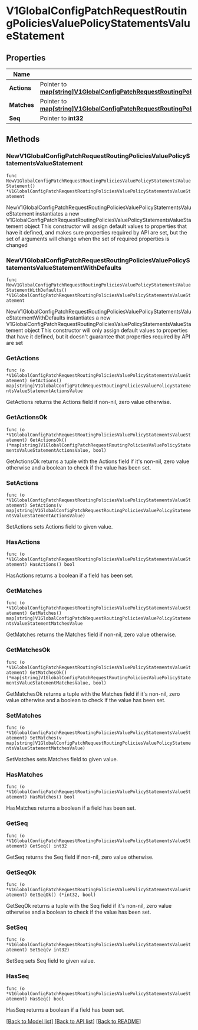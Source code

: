 # V1GlobalConfigPatchRequestRoutingPoliciesValuePolicyStatementsValueStatement

## Properties

Name | Type | Description | Notes
------------ | ------------- | ------------- | -------------
**Actions** | Pointer to [**map[string]V1GlobalConfigPatchRequestRoutingPoliciesValuePolicyStatementsValueStatementActionsValue**](V1GlobalConfigPatchRequestRoutingPoliciesValuePolicyStatementsValueStatementActionsValue.md) |  | [optional] 
**Matches** | Pointer to [**map[string]V1GlobalConfigPatchRequestRoutingPoliciesValuePolicyStatementsValueStatementMatchesValue**](V1GlobalConfigPatchRequestRoutingPoliciesValuePolicyStatementsValueStatementMatchesValue.md) |  | [optional] 
**Seq** | Pointer to **int32** |  | [optional] 

## Methods

### NewV1GlobalConfigPatchRequestRoutingPoliciesValuePolicyStatementsValueStatement

`func NewV1GlobalConfigPatchRequestRoutingPoliciesValuePolicyStatementsValueStatement() *V1GlobalConfigPatchRequestRoutingPoliciesValuePolicyStatementsValueStatement`

NewV1GlobalConfigPatchRequestRoutingPoliciesValuePolicyStatementsValueStatement instantiates a new V1GlobalConfigPatchRequestRoutingPoliciesValuePolicyStatementsValueStatement object
This constructor will assign default values to properties that have it defined,
and makes sure properties required by API are set, but the set of arguments
will change when the set of required properties is changed

### NewV1GlobalConfigPatchRequestRoutingPoliciesValuePolicyStatementsValueStatementWithDefaults

`func NewV1GlobalConfigPatchRequestRoutingPoliciesValuePolicyStatementsValueStatementWithDefaults() *V1GlobalConfigPatchRequestRoutingPoliciesValuePolicyStatementsValueStatement`

NewV1GlobalConfigPatchRequestRoutingPoliciesValuePolicyStatementsValueStatementWithDefaults instantiates a new V1GlobalConfigPatchRequestRoutingPoliciesValuePolicyStatementsValueStatement object
This constructor will only assign default values to properties that have it defined,
but it doesn't guarantee that properties required by API are set

### GetActions

`func (o *V1GlobalConfigPatchRequestRoutingPoliciesValuePolicyStatementsValueStatement) GetActions() map[string]V1GlobalConfigPatchRequestRoutingPoliciesValuePolicyStatementsValueStatementActionsValue`

GetActions returns the Actions field if non-nil, zero value otherwise.

### GetActionsOk

`func (o *V1GlobalConfigPatchRequestRoutingPoliciesValuePolicyStatementsValueStatement) GetActionsOk() (*map[string]V1GlobalConfigPatchRequestRoutingPoliciesValuePolicyStatementsValueStatementActionsValue, bool)`

GetActionsOk returns a tuple with the Actions field if it's non-nil, zero value otherwise
and a boolean to check if the value has been set.

### SetActions

`func (o *V1GlobalConfigPatchRequestRoutingPoliciesValuePolicyStatementsValueStatement) SetActions(v map[string]V1GlobalConfigPatchRequestRoutingPoliciesValuePolicyStatementsValueStatementActionsValue)`

SetActions sets Actions field to given value.

### HasActions

`func (o *V1GlobalConfigPatchRequestRoutingPoliciesValuePolicyStatementsValueStatement) HasActions() bool`

HasActions returns a boolean if a field has been set.

### GetMatches

`func (o *V1GlobalConfigPatchRequestRoutingPoliciesValuePolicyStatementsValueStatement) GetMatches() map[string]V1GlobalConfigPatchRequestRoutingPoliciesValuePolicyStatementsValueStatementMatchesValue`

GetMatches returns the Matches field if non-nil, zero value otherwise.

### GetMatchesOk

`func (o *V1GlobalConfigPatchRequestRoutingPoliciesValuePolicyStatementsValueStatement) GetMatchesOk() (*map[string]V1GlobalConfigPatchRequestRoutingPoliciesValuePolicyStatementsValueStatementMatchesValue, bool)`

GetMatchesOk returns a tuple with the Matches field if it's non-nil, zero value otherwise
and a boolean to check if the value has been set.

### SetMatches

`func (o *V1GlobalConfigPatchRequestRoutingPoliciesValuePolicyStatementsValueStatement) SetMatches(v map[string]V1GlobalConfigPatchRequestRoutingPoliciesValuePolicyStatementsValueStatementMatchesValue)`

SetMatches sets Matches field to given value.

### HasMatches

`func (o *V1GlobalConfigPatchRequestRoutingPoliciesValuePolicyStatementsValueStatement) HasMatches() bool`

HasMatches returns a boolean if a field has been set.

### GetSeq

`func (o *V1GlobalConfigPatchRequestRoutingPoliciesValuePolicyStatementsValueStatement) GetSeq() int32`

GetSeq returns the Seq field if non-nil, zero value otherwise.

### GetSeqOk

`func (o *V1GlobalConfigPatchRequestRoutingPoliciesValuePolicyStatementsValueStatement) GetSeqOk() (*int32, bool)`

GetSeqOk returns a tuple with the Seq field if it's non-nil, zero value otherwise
and a boolean to check if the value has been set.

### SetSeq

`func (o *V1GlobalConfigPatchRequestRoutingPoliciesValuePolicyStatementsValueStatement) SetSeq(v int32)`

SetSeq sets Seq field to given value.

### HasSeq

`func (o *V1GlobalConfigPatchRequestRoutingPoliciesValuePolicyStatementsValueStatement) HasSeq() bool`

HasSeq returns a boolean if a field has been set.


[[Back to Model list]](../README.md#documentation-for-models) [[Back to API list]](../README.md#documentation-for-api-endpoints) [[Back to README]](../README.md)


